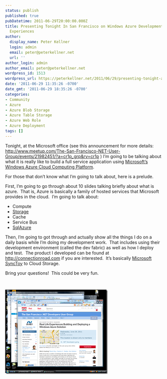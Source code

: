 ```yaml
---
status: publish
published: true
pubDatetime: 2011-06-29T20:00:00.000Z
title: Presenting Tonight In San Francisco on Windows Azure Development Real World
  Experiences
author:
  display_name: Peter Kellner
  login: admin
  email: peter@peterkellner.net
  url: ''
author_login: admin
author_email: peter@peterkellner.net
wordpress_id: 1513
wordpress_url: https://peterkellner.net/2011/06/29/presenting-tonight-at-the-san-francisco-on-windows-azure-development/
date: '2011-06-29 11:35:26 -0700'
date_gmt: '2011-06-29 18:35:26 -0700'
categories:
- Community
- Azure
- Azure Blob Storage
- Azure Table Storage
- Azure Web Role
- Azure Deployment
tags: []
---
```

<p>Tonight, at the Microsoft office (see this announcement for more details: <a title="http://www.meetup.com/The-San-Francisco-NET-User-Group/events/21982451/?a=cr1p_grp&amp;rv=cr1p" href="http://www.meetup.com/The-San-Francisco-NET-User-Group/events/21982451/?a=cr1p_grp&amp;rv=cr1p">http://www.meetup.com/The-San-Francisco-NET-User-Group/events/21982451/?a=cr1p_grp&amp;rv=cr1p</a> ) I’m going to be talking about what it is really like to build a full service application using <a href="http://www.microsoft.com/windowsazure/">Microsoft’s Windows Azure Cloud Computing Platform</a>.</p>
<p>For those that don’t know what I’m going to talk about, here is a prelude.</p>
<p>First, I’m going to go through about 10 slides talking briefly about what is azure.&#160; That is, Azure is basically a family of hosted services that Microsoft provides in the cloud.&#160; I’m going to talk about:</p>
<ul>
<li>Compute</li>
<li><a href="http://www.microsoft.com/windowsazure/storage/">Storage</a></li>
<li>Cache</li>
<li>Service Bus</li>
<li><a href="http://www.microsoft.com/windowsazure/sqlazure/database/">SqlAzure</a></li>
</ul>
<p>Then, I’m going to got through and actually show all the things I do on a daily basis while I’m doing my development work.&#160; That includes using their development environment (called the dev fabric) as well as how I deploy and test.&#160; The product I developed can be found at <a href="http://connectionroad.com">http://connectionroad.com</a> if you are interested.&#160; It’s basically <a href="http://www.microsoft.com/download/en/details.aspx?displaylang=en&amp;id=15155">Microsoft SyncToy</a> to Cloud Storage.</p>
<p>Bring your questions!&#160; This could be very fun.</p>
<p>&#160;</p>
<p><a href="/wp/wp-content/uploads/2011/06/image9.png"><img style="background-image: none; border-bottom: 0px; border-left: 0px; padding-left: 0px; padding-right: 0px; display: inline; border-top: 0px; border-right: 0px; padding-top: 0px" title="image" border="0" alt="image" src="/wp/wp-content/uploads/2011/06/image_thumb8.png" width="330" height="272" /></a></p>
